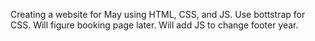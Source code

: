 Creating a website for May using HTML, CSS, and JS. Use bottstrap for CSS. Will figure booking page later.
Will add JS to change footer year.
